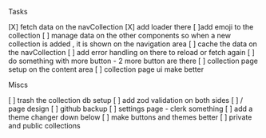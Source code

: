 Tasks

[X] fetch data on the navCollection
[X] add loader there
[ ]add emoji to the collection
[ ] manage data on the other components so when a new collection is added , it is shown on the navigation area
[ ] cache the data on the navCollection
[ ] add error handling on there to reload or fetch again
[ ] do something with more button - 2 more button are there
[ ] collection page setup on the content area
[ ] collection page ui make better

Miscs

[ ] trash the collection db setup
[ ] add zod validation on both sides
[ ] / page design
[ ] github backup
[ ] settings page - clerk something
[ ] add a theme changer down below
[ ] make buttons and themes better
[ ] private and public collections
